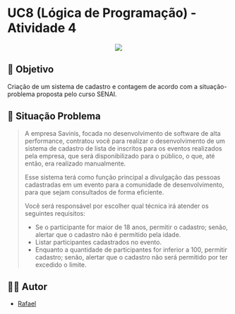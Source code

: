 # UC8 (Lógica de Programação) - Atividade 4

<center><img src="https://camo.githubusercontent.com/459f141bd5e24c179a0e2dd49691e290ed5c5d4b4cb97767daee7cfaf6e31121/687474703a2f2f696d672e736869656c64732e696f2f7374617469632f76313f6c6162656c3d535441545553266d6573736167653d434f4e434c5549444f26636f6c6f723d475245454e267374796c653d666f722d7468652d6261646765")> </center>

## 🎯 Objetivo
Criação de um sistema de cadastro e contagem de acordo com a situação-problema proposta pelo curso SENAI.

## 📓 Situação Problema
> A empresa Savinis, focada no desenvolvimento de software de alta performance, contratou você para realizar o desenvolvimento de um sistema de cadastro de lista de inscritos para os eventos realizados pela empresa, que será disponibilizado para o público, o que, até então, era realizado manualmente.
> 
> Esse sistema terá como função principal a divulgação das pessoas cadastradas em um evento para a comunidade de desenvolvimento, para que sejam consultados de forma eficiente.
>
> Você será responsável por escolher qual técnica irá atender os seguintes requisitos:
> 
> - Se o participante for maior de 18 anos, permitir o cadastro; senão, alertar que o cadastro não é permitido pela idade. 
> - Listar participantes cadastrados no evento.
> - Enquanto a quantidade de participantes for inferior a 100, permitir cadastro; senão, alertar que o cadastro não será permitido por ter excedido o limite.

## 👨‍💻 Autor 
- [Rafael](https://github.com/Raffs-el)
